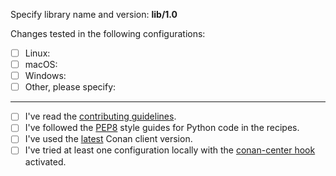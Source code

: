 Specify library name and version:  **lib/1.0**

Changes tested in the following configurations:
<!--
It's not mandatory to test every possible configuration if it's not easy to do so,
but we'd appreciate it if you let us know beforehand which ones you're sure do work.
If you don't have access to a specific platform to test your changes on,
feel free to reflect that in the validate() method.

Also, please specify specific configuration information if necessary
-->
 - [ ] Linux:
 - [ ] macOS:
 - [ ] Windows:
 - [ ] Other, please specify:

<!--
This is also a good place to share with all of us **why you are submitting this PR**
(specially if it is a new addition to ConanCenter):
Is it a dependency of other libraries you want to package?
Are you the author of the library?
Thanks!
-->


---

- [ ] I've read the [contributing guidelines](https://github.com/conan-io/conan-center-index/blob/master/CONTRIBUTING.md).
- [ ] I've followed the [PEP8](https://www.python.org/dev/peps/pep-0008/) style guides for Python code in the recipes.
- [ ] I've used the [latest](https://github.com/conan-io/conan/releases/latest) Conan client version.
- [ ] I've tried at least one configuration locally with the [conan-center hook](https://github.com/conan-io/hooks.git) activated.
